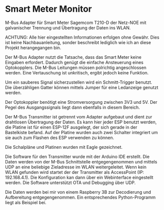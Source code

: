 # Smart Meter Monitor
M-Bus Adapter für Smart Meter Sagemcom T210-D der Netz-NOE mit galvanischer Trennung und Übertragung der Daten ins WLAN.


ACHTUNG: Alle hier eingestellten Informationen erfolgen ohne Gewähr. Dies ist keine Nachbauanleitung, sonder beschreibt lediglich wie ich an diese Projekt herangegangen bin.

Der M-Bus Adapter nutzt die Tatsache, dass das Smart Meter keine Eingaben erfordert. Dadurch genügt die einfache Ansteuerung eines Optokopplers. Die M-Bus Leitungen müssen polrichtig angeschlossen werden. Eine Vertauschung ist unkritisch, ergibt jedoch keine Funktion.

Um ein sauberes Signal sicherzustellen wird ein Schmitt-Trigger benutzt. Die überzähligen Gatter können mittels Jumper für eine Ledanzeige genutzt werden.

Der Optokoppler benötigt eine Stromversorgung zwischen 3V3 und 5V. Der Pegel des Ausgangssignals liegt dann ebenfalls in diesem Bereich.

Der M-Bus Transmitter ist getrennt vom Adapter aufgebaut und dient zur drahtlosen Übertragung der Daten. Es kann hier jeder ESP benutzt werden, die Platine ist für einen ESP-12F ausgelegt, der sich gerade in der Bastelkiste befand. Auf der Platine wurden auch zwei Schalter integriert um sie auch zum Flashen des ESP verwenden zu können.

Die Schalpläne und Platinen wurden mit Eagle gezeichnet.

Die Software für den Transmitter wurde mit der Arduino IDE erstellt. Die Daten werden von der M-Bus Schnittstelle entgegengenommen und mittels UDP an eine beliebige Zieladresse im WLAN weitergeleitet. Wenn kein WLAN gefunden wird startet der der Transmitter als AccessPoint (IP: 192.168.4.1). Die Konfiguration kan dann über ein Webinterface eingestellt werden. Die Software unterstützt OTA und Debugging über UDP.

Die Daten werden bei mir von einem Raspberry 3B zur Decodierung und Aufbereitung entgegengenommen. Ein entsprechendes Python-Programm liegt als Beispiel bei.

